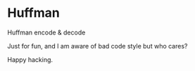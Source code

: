 # Huffman
Huffman encode & decode

Just for fun, and I am aware of bad code style but who cares?

Happy hacking.
